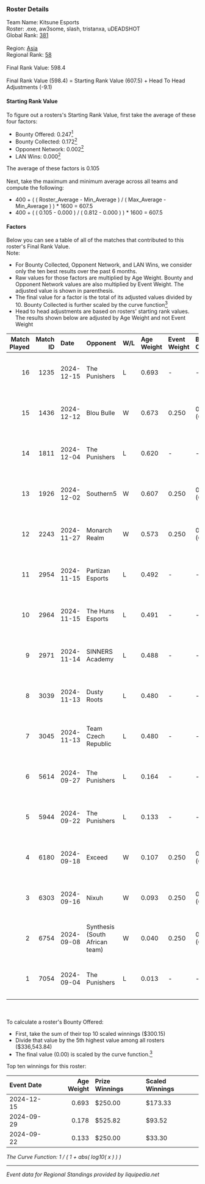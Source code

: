### Roster Details<br />
Team Name: Kitsune Esports<br />
Roster: .exe, aw3some, slash, tristanxa, uDEADSHOT<br />
Global Rank: [381](../../standings_global_2025_03_01.md)<br />
<br />
Region: [Asia]( ../../standings_asia_2025_03_01.md)<br />
Regional Rank: [58]( ../../standings_asia_2025_03_01.md)<br />
<br />
Final Rank Value:  598.4<br />
<br />
Final Rank Value (598.4) = Starting Rank Value (607.5) + Head To Head Adjustments (-9.1)<br />

#### Starting Rank Value<br />
To figure out a rosters's Starting Rank Value, first take the average of these four factors:<br />
- Bounty Offered: 0.247[<sup>1</sup>](#table2)
- Bounty Collected: 0.172[<sup>2</sup>](#table1)
- Opponent Network: 0.002[<sup>2</sup>](#table1)
- LAN Wins: 0.000[<sup>2</sup>](#table1)

The average of these factors is 0.105<br />
<br />
Next, take the maximum and minimum average across all teams and compute the following:<br />
- 400 + ( ( Roster_Average - Min_Average ) / ( Max_Average - Min_Average ) ) * 1600 = 607.5
- 400 + ( ( 0.105 - 0.000 ) / ( 0.812 - 0.000 ) ) * 1600 = 607.5


#### Factors<br />
Below you can see a table of all of the matches that contributed to this roster's Final Rank Value.<br />
Note:<br />

- For Bounty Collected, Opponent Network, and LAN Wins, we consider only the ten best results over the past 6 months.
- Raw values for those factors are multiplied by Age Weight. Bounty and Opponent Network values are also multiplied by Event Weight. The adjusted value is shown in parenthesis.
- The final value for a factor is the total of its adjusted values divided by 10. Bounty Collected is further scaled by the curve function[<sup>3</sup>](#curveFunction)
- Head to head adjustments are based on rosters' starting rank values. The results shown below are adjusted by Age Weight and not Event Weight
<span id="table1"></span><br />


| Match Played | Match ID | Date       | Opponent                       | W/L | Age Weight | Event Weight | Bounty Collected | Opponent Network | LAN Wins  | H2H Adj. | Roster                                     |
| -: | -: | :- | :- | :- | :- | :- | :- | :- | :- | -: | :- |
|           16 |     1235 | 2024-12-15 | The Punishers                  | L   | 0.693      | -            | -                | -                | -         |    -7.79 | .exe, aw3some, slash, tristanxa, uDEADSHOT |
|           15 |     1436 | 2024-12-12 | Blou Bulle                     | W   | 0.673      | 0.250        | 0.000 (0.000)    | 0.095 (0.016)    | 0 (0.000) |    10.66 | .exe, aw3some, slash, tristanxa, uDEADSHOT |
|           14 |     1811 | 2024-12-04 | The Punishers                  | L   | 0.620      | -            | -                | -                | -         |    -7.08 | .exe, aw3some, slash, tristanxa, uDEADSHOT |
|           13 |     1926 | 2024-12-02 | Southern5                      | W   | 0.607      | 0.250        | 0.000 (0.000)    | 0.032 (0.005)    | 0 (0.000) |     9.12 | .exe, aw3some, slash, tristanxa, uDEADSHOT |
|           12 |     2243 | 2024-11-27 | Monarch Realm                  | W   | 0.573      | 0.250        | 0.000 (0.000)    | 0.000 (0.000)    | 0 (0.000) |     4.61 | .exe, aw3some, slash, tristanxa, uDEADSHOT |
|           11 |     2954 | 2024-11-15 | Partizan Esports               | L   | 0.492      | -            | -                | -                | -         |    -1.02 | .exe, aw3some, slash, tristanxa, uDEADSHOT |
|           10 |     2964 | 2024-11-15 | The Huns Esports               | L   | 0.491      | -            | -                | -                | -         |    -2.16 | .exe, aw3some, slash, tristanxa, uDEADSHOT |
|            9 |     2971 | 2024-11-14 | SINNERS Academy                | L   | 0.488      | -            | -                | -                | -         |    -5.25 | .exe, aw3some, slash, tristanxa, uDEADSHOT |
|            8 |     3039 | 2024-11-13 | Dusty Roots                    | L   | 0.480      | -            | -                | -                | -         |    -4.80 | .exe, aw3some, slash, tristanxa, uDEADSHOT |
|            7 |     3045 | 2024-11-13 | Team Czech Republic            | L   | 0.480      | -            | -                | -                | -         |    -5.13 | .exe, aw3some, slash, tristanxa, uDEADSHOT |
|            6 |     5614 | 2024-09-27 | The Punishers                  | L   | 0.164      | -            | -                | -                | -         |    -2.05 | .exe, aw3some, slash, tristanxa, uDEADSHOT |
|            5 |     5944 | 2024-09-22 | The Punishers                  | L   | 0.133      | -            | -                | -                | -         |    -1.69 | .exe, aw3some, slash, tristanxa, uDEADSHOT |
|            4 |     6180 | 2024-09-18 | Exceed                         | W   | 0.107      | 0.250        | 0.002 (0.000)    | 0.018 (0.000)    | 0 (0.000) |     1.78 | .exe, aw3some, slash, tristanxa, uDEADSHOT |
|            3 |     6303 | 2024-09-16 | Nixuh                          | W   | 0.093      | 0.250        | 0.000 (0.000)    | 0.010 (0.000)    | 0 (0.000) |     1.42 | .exe, aw3some, slash, tristanxa, uDEADSHOT |
|            2 |     6754 | 2024-09-08 | Synthesis (South African team) | W   | 0.040      | 0.250        | 0.000 (0.000)    | 0.000 (0.000)    | 0 (0.000) |     0.46 | .exe, aw3some, slash, tristanxa, uDEADSHOT |
|            1 |     7054 | 2024-09-04 | The Punishers                  | L   | 0.013      | -            | -                | -                | -         |    -0.17 | .exe, aw3some, slash, tristanxa, uDEADSHOT |

<br />
<span id="table2"></span><br />
To calculate a roster's Bounty Offered:<br />

- First, take the sum of their top 10 scaled winnings ($300.15)
- Divide that value by the 5th highest value among all rosters ($336,543.84)
- The final value (0.00) is scaled by the curve function.[<sup>3</sup>](#curveFunction)

Top ten winnings for this roster:<br />

| Event Date | Age Weight | Prize Winnings | Scaled Winnings |
| :- | -: | :- | :- |
| 2024-12-15 |      0.693 | $250.00        | $173.33         |
| 2024-09-29 |      0.178 | $525.82        | $93.52          |
| 2024-09-22 |      0.133 | $250.00        | $33.30          |


<span id="curveFunction"></span>_The Curve Function: 1 / ( 1 + abs( log10( x ) ) )_<br />

---
_Event data for Regional Standings provided by liquipedia.net_<br />
